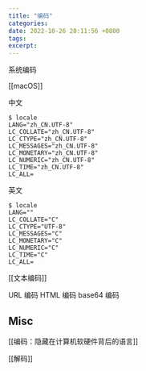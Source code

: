 ```yaml
---
title: "编码"
categories: 
date: 2022-10-26 20:11:56 +0800
tags: 
excerpt: 
---
```



系统编码

[[macOS]]


中文
```shell
$ locale
LANG="zh_CN.UTF-8"
LC_COLLATE="zh_CN.UTF-8"
LC_CTYPE="zh_CN.UTF-8"
LC_MESSAGES="zh_CN.UTF-8"
LC_MONETARY="zh_CN.UTF-8"
LC_NUMERIC="zh_CN.UTF-8"
LC_TIME="zh_CN.UTF-8"
LC_ALL=
```

英文
```shell
$ locale
LANG=""
LC_COLLATE="C"
LC_CTYPE="UTF-8"
LC_MESSAGES="C"
LC_MONETARY="C"
LC_NUMERIC="C"
LC_TIME="C"
LC_ALL=
```



[[文本编码]]

URL 编码
HTML 编码
base64 编码


## Misc

[[编码：隐藏在计算机软硬件背后的语言]]

[[解码]]

